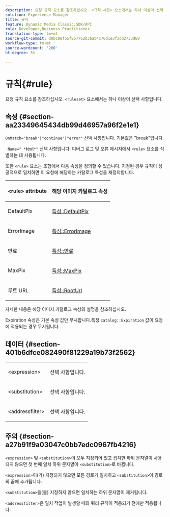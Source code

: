 ```yaml
---
description: 요청 규칙 요소를 참조하십시오. <규칙 세트> 요소에서는 하나 이상이 선택 사항입니다.
solution: Experience Manager
title: 규칙
feature: Dynamic Media Classic,SDK/API
role: Developer,Business Practitioner
translation-type: tm+mt
source-git-commit: d0bc88f55f857762b3bab4c76d1e3f3dd2733d60
workflow-type: tm+mt
source-wordcount: '200'
ht-degree: 5%

---
```



# 규칙{#rule}

요청 규칙 요소를 참조하십시오. `<ruleset>` 요소에서는 하나 이상이 선택 사항입니다.

## 속성 {#section-aa23349645434db99d46957a96f2e1e1}

`OnMatch="break"|"continue"|"error"` 선택 사항입니다. 기본값은 &quot;break&quot;입니다.

` Name=" *`text`*"` 선택 사항입니다. 디버그 로그 및 오류 메시지에서 `<rule>` 요소를 식별하는 데 사용됩니다.

또한 `<rule>` 요소는 조합에서 다음 속성을 정의할 수 있습니다. 지정된 경우 규칙이 성공적으로 일치하면 이 요청에 해당하는 카탈로그 특성을 재정의합니다.

<table id="table_AFEFDE61C9ED40019C10D8FE5B16CA23"> 
 <thead> 
  <tr> 
   <th colname="col1" class="entry"> <p>&lt;rule&gt; attribute </p> </th> 
   <th colname="col2" class="entry"> <p>해당 이미지 카탈로그 속성 </p> </th> 
  </tr> 
 </thead>
 <tbody> 
  <tr> 
   <td colname="col1"> <p> <span class="codeph"> DefaultPix  </span> </p> </td> 
   <td colname="col2"> <p> <a href="../../../../../ir-api/material-cat/image-rendering-api-ref/c-ir-material-catalog/c-ir-attributes-reference/r-ir-defaultpix.md#reference-102c98f9b5d24d2aaaeb756653fb0e6f" type="reference" format="dita" scope="local"> 특성::DefaultPix  </a> </p> </td> 
  </tr> 
  <tr> 
   <td colname="col1"> <p> <span class="codeph"> ErrorImage  </span> </p> </td> 
   <td colname="col2"> <p> <a href="../../../../../ir-api/material-cat/image-rendering-api-ref/c-ir-material-catalog/c-ir-attributes-reference/r-ir-errorimage.md#reference-b58bdaba96074c52802ca8dc54bfe2f0" type="reference" format="dita" scope="local"> 특성::ErrorImage  </a> </p> </td> 
  </tr> 
  <tr> 
   <td colname="col1"> <p> <span class="codeph"> 만료 </span> </p> </td> 
   <td colname="col2"> <p> <a href="../../../../../ir-api/material-cat/image-rendering-api-ref/c-ir-material-catalog/c-ir-attributes-reference/r-ir-expiration.md#reference-0f68ad8199c64bd4bc8d27dd78b7d996" type="reference" format="dita" scope="local"> 특성::만료  </a> </p> </td> 
  </tr> 
  <tr> 
   <td colname="col1"> <p> <span class="codeph"> MaxPix  </span> </p> </td> 
   <td colname="col2"> <p> <a href="../../../../../ir-api/material-cat/image-rendering-api-ref/c-ir-material-catalog/c-ir-attributes-reference/r-ir-maxpix.md#reference-569f186bbc2840a6bd3cffa8ff3e7657" type="reference" format="dita" scope="local"> 특성::MaxPix  </a> </p> </td> 
  </tr> 
  <tr> 
   <td colname="col1"> <p> <span class="codeph"> 루트 URL  </span> </p> </td> 
   <td colname="col2"> <p> <a href="../../../../../ir-api/material-cat/image-rendering-api-ref/c-ir-material-catalog/c-ir-attributes-reference/r-ir-rooturl.md#reference-b8d706a573814802bd6794223cc78402" type="reference" format="dita" scope="local"> 특성::RootUrl  </a> </p> </td> 
  </tr> 
 </tbody> 
</table>

자세한 내용은 해당 이미지 카탈로그 속성의 설명을 참조하십시오.

Expiration 속성은 기본 속성 값만 무시합니다.특정 `catalog::Expiration` 값이 요청에 적용되는 경우 무시됩니다.

## 데이터 {#section-401b6dfce082490f81229a19b73f2562}

<table id="simpletable_A7E17B52AF754687ACCFFBE747939331"> 
 <tr class="strow"> 
  <td class="stentry"> <p> <span class="codeph"> &lt;expression&gt; </span> </p> </td> 
  <td class="stentry"> <p>선택 사항입니다. </p> </td> 
 </tr> 
 <tr class="strow"> 
  <td class="stentry"> <p> <span class="codeph"> &lt;substitution&gt; </span> </p> </td> 
  <td class="stentry"> <p>선택 사항입니다. </p> </td> 
 </tr> 
 <tr class="strow"> 
  <td class="stentry"> <p> <span class="codeph"> &lt;addressfilter&gt; </span> </p> </td> 
  <td class="stentry"> <p>선택 사항입니다. </p> </td> 
 </tr> 
</table>

## 주의 {#section-a27b91f9a03047c0bb7edc0967fb4216}

`<expression>` 및 `<substitution>`이 모두 지정되어 있고 캡처한 하위 문자열이 사용되지 않으면 첫 번째 일치 하위 문자열이 `<substitution>`로 바뀝니다.

`<expression>`이(가) 지정되지 않으면 모든 경로가 일치하고 `<substitution>`이 경로의 끝에 추가됩니다.

`<substitution>`을(를) 지정하지 않으면 일치하는 하위 문자열이 제거됩니다.

`<addressfilter>`은 일치 작업이 발생할 때와 쿼리 규칙이 적용되기 전에만 적용됩니다.
